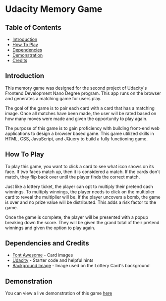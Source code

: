 # Udacity Memory Game

## Table of Contents

* [Introduction](https://github.com/Foxifly/Udacity-Memory-Game#introduction)
* [How To Play](https://github.com/Foxifly/Udacity-Memory-Game#introduction)
* [Dependencies](https://github.com/Foxifly/Udacity-Memory-Game#dependencies)
* [Demonstration](https://github.com/Foxifly/Udacity-Memory-Game#demonstration)
* [Credits](https://github.com/Foxifly/Udacity-Memory-Game#credits)

## Introduction

This memory game was designed for the second project of Udacity's Frontend Development Nano Degree program. This app runs on the browser and generates a matching game for users play.

The goal of the game is to pair each card with a card that has a matching image. Once all matches have been made, the user will be rated based on how many moves were made and given the opportunity to play again.

The purpose of this game is to gain proficiency with building front-end web applications to design a browser based game. This game utilized skills in HTML, CSS, JavaScript, and JQuery to build a fully functioning game.

## How To Play

To play this game, you want to click a card to see what icon shows on its face. If two faces match up, then it is considered a  match. If the cards don't match, they flip back over until the player finds the correct match.

Just like a lottery ticket, the player can opt to multiply their pretend cash winnings. To multiply winnings, the player needs to click on the multiplier card to reveal the multiplier will be. If the player uncovers a bomb, the game is over and no prize value will be distributed. This adds a risk factor to the game.

Once the game is complete, the player will be presented with a popup breaking down the score. They will be given the grand total of their pretend winnings and given the option to play again.

## Dependencies and Credits
* [Font Awesome](https://fontawesome.com/) - Card images
* [Udacity](https://www.udacity.com/) - Starter code and helpful hints
* [Background Image](https://www.webpagefx.com/blog/images/cdn.designinstruct.com/files/237-vintage_starburst_textures/vintage_starburst_texture_13_darkred_red_preview.jpg) - Image used on the Lottery Card's background

## Demonstration

You can view a live demonstration of this game [here](https://udacity.foxifly.net/memorygame/)
